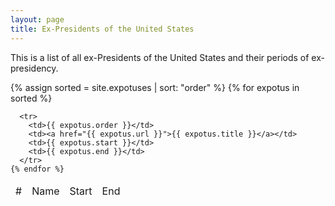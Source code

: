 ```yaml
---
layout: page
title: Ex-Presidents of the United States
---
```

This is a list of all ex-Presidents of the United States and their periods
of ex-presidency.

<table>
  <thead>
    <tr>
      <td>#</td>
      <td>Name</td>
      <td>Start</td>
      <td>End</td>
    </tr>
  </thead>
  <tbody>
    {% assign sorted = site.expotuses | sort: "order" %}
    {% for expotus in sorted %}

      <tr>
        <td>{{ expotus.order }}</td>
        <td><a href="{{ expotus.url }}">{{ expotus.title }}</a></td>
        <td>{{ expotus.start }}</td>
        <td>{{ expotus.end }}</td>
      </tr>
    {% endfor %}
  </tbody>
</table>
